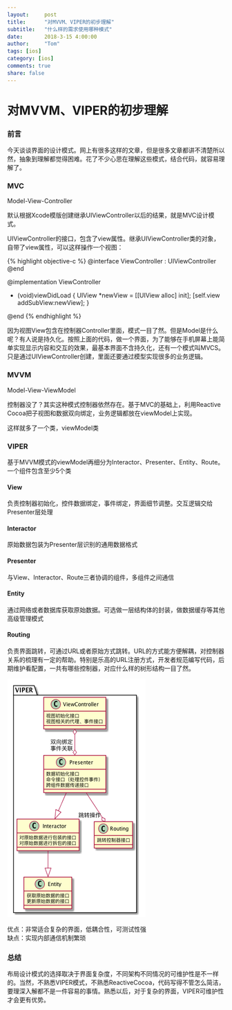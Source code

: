 ```yaml
---
layout:     post
title:      "对MVVM、VIPER的初步理解"
subtitle:   "什么样的需求使用哪种模式"
date:       2018-3-15 4:00:00
author:     "Tom"
tags: [ios]
category: [ios]
comments: true
share: false
---
```

<h1>对MVVM、VIPER的初步理解</h1>

<h3>前言</h3>

今天谈谈界面的设计模式。网上有很多这样的文章，但是很多文章都讲不清楚所以然，抽象到理解都觉得困难。花了不少心思在理解这些模式，结合代码，就容易理解了。

<h3>MVC</h3>

Model-View-Controller

默认根据Xcode模版创建继承UIViewController以后的结果，就是MVC设计模式。

UIViewController的接口，包含了view属性。继承UIViewController类的对象，自带了view属性，可以这样操作一个视图：

{% highlight objective-c %}
@interface ViewController : UIViewController
@end

@implementation ViewController

- (void)viewDidLoad {
    UIView *newView = [[UIView alloc] init];
    [self.view addSubView:newView];
}

@end
{% endhighlight %}

因为视图View包含在控制器Controller里面，模式一目了然。但是Model是什么呢？有人说是持久化。按照上面的代码，做一个界面，为了能够在手机屏幕上能简单实现显示内容和交互的效果，最基本界面不含持久化，还有一个模式叫MVCS。只是通过UIViewController创建，里面还要通过模型实现很多的业务逻辑。

<h3>MVVM</h3>

Model-View-ViewModel

控制器没了？其实这种模式控制器依然存在。基于MVC的基础上，利用Reactive Cocoa把子视图和数据双向绑定，业务逻辑都放在viewModel上实现。

这样就多了一个类，viewModel类

<h3>VIPER</h3>

基于MVVM模式的viewModel再细分为Interactor、Presenter、Entity、Route。一个组件包含至少5个类

<h4>View</h4>

负责控制器初始化，控件数据绑定，事件绑定，界面细节调整。交互逻辑交给Presenter层处理

<h4>Interactor</h4>

原始数据包装为Presenter层识别的通用数据格式

<h4>Presenter</h4>

与View、Interactor、Route三者协调的组件，多组件之间通信

<h4>Entity</h4>

通过网络或者数据库获取原始数据。可选做一层结构体的封装，做数据缓存等其他高级管理模式

<h4>Routing</h4>

负责界面跳转，可通过URL或者原始方式跳转。URL的方式能方便解耦，对控制器关系的梳理有一定的帮助。特别是乐高的URL注册方式，开发者规范编写代码，后期维护看配置，一共有哪些控制器，对应什么样的树形结构一目了然。

![](/images/2018/03/VIPER.png "VIPER")

优点：非常适合复杂的界面，低耦合性，可测试性强<br>
缺点：实现内部通信机制繁琐

<h3>总结</h3>

布局设计模式的选择取决于界面复杂度，不同架构不同情况的可维护性是不一样的。当然，不熟悉VIPER模式，不熟悉ReactiveCocoa，代码写得不管怎么简洁，要理深入解都不是一件容易的事情。熟悉以后，对于复杂的界面，VIPER可维护性才会更有优势。
